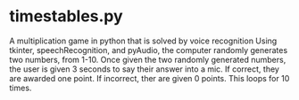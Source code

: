 # timestables.py
A multiplication game in python that is solved by voice recognition
Using tkinter, speechRecognition, and pyAudio, the computer randomly generates two numbers, from 1-10.
Once given the two randomly generated numbers, the user is given 3 seconds to say their answer into a mic. If correct, they are awarded one point. If incorrect, ther are given 0 points. This loops for 10 times. 
